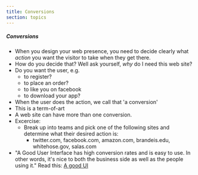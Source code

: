 ```yaml
---
title: Conversions
section: topics
---
```


##### Conversions

* When you design your web presence, you need to decide clearly what *action* you want the visitor to take when they get there.
* How do you decide that? Well ask yourself, *why* do I need this web site?
* Do you want the user, e.g.
	* to register?
	* to place an order?
	* to like you on facebook
	* to download your app?
* When the user does the action, we call that 'a conversion'
* This is a term-of-art
* A web site can have more than one conversion.
* Excercise:
	* Break up into teams and pick one of the following sites and determine what their desired action is:
		* twitter.com, facebook.com, amazon.com, brandeis.edu, whitehose.gov, salas.com
* "A Good User Interface has high conversion rates and is easy to use. In other words, it's nice to both the business side as well as the people using it." Read this: [A good UI](http://goodui.org)